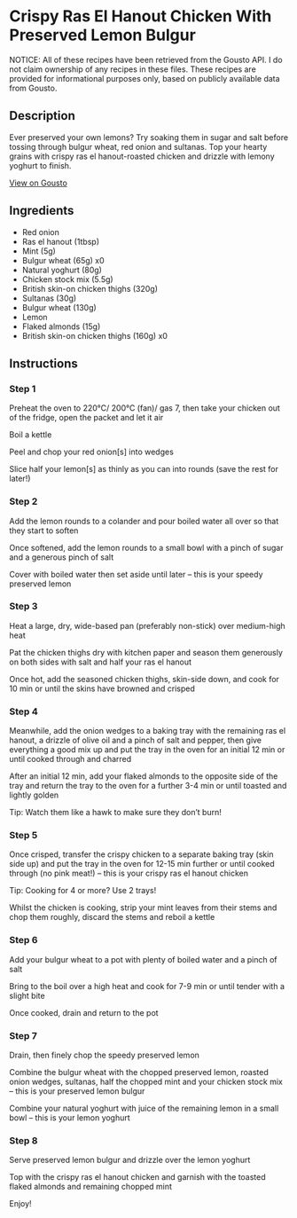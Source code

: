 # Crispy Ras El Hanout Chicken With Preserved Lemon Bulgur

NOTICE: All of these recipes have been retrieved from the Gousto API. I do not claim ownership of any recipes in these files. These recipes are provided for informational purposes only, based on publicly available data from Gousto.

## Description

Ever preserved your own lemons? Try soaking them in sugar and salt before tossing through bulgur wheat, red onion and sultanas. Top your hearty grains with crispy ras el hanout-roasted chicken and drizzle with lemony yoghurt to finish.

[View on Gousto](https://www.gousto.co.uk/recipes/cookbook/crispy-ras-el-hanout-chicken-with-preserved-lemon-bulgur)

## Ingredients

- Red onion
- Ras el hanout (1tbsp)
- Mint (5g)
- Bulgur wheat (65g) x0
- Natural yoghurt (80g)
- Chicken stock mix (5.5g)
- British skin-on chicken thighs (320g)
- Sultanas (30g)
- Bulgur wheat (130g)
- Lemon
- Flaked almonds (15g)
- British skin-on chicken thighs (160g) x0

## Instructions


### Step 1

Preheat the oven to 220°C/ 200°C (fan)/ gas 7, then take your chicken out of the fridge, open the packet and let it air

Boil a kettle

Peel and chop your red onion[s] into wedges

Slice half your lemon[s] as thinly as you can into rounds (save the rest for later!)


### Step 2

Add the lemon rounds to a colander and pour boiled water all over so that they start to soften

Once softened, add the lemon rounds to a small bowl with a pinch of sugar and a generous pinch of salt

Cover with boiled water then set aside until later – this is your speedy preserved lemon


### Step 3

Heat a large, dry, wide-based pan (preferably non-stick) over medium-high heat

Pat the chicken thighs dry with kitchen paper and season them generously on both sides with salt and half your ras el hanout

Once hot, add the seasoned chicken thighs, skin-side down, and cook for 10 min or until the skins have browned and crisped


### Step 4

Meanwhile, add the onion wedges to a baking tray with the remaining ras el hanout, a drizzle of olive oil and a pinch of salt and pepper, then give everything a good mix up and put the tray in the oven for an initial 12 min or until cooked through and charred

After an initial 12 min, add your flaked almonds to the opposite side of the tray and return the tray to the oven for a further 3-4 min or until toasted and lightly golden

Tip: Watch them like a hawk to make sure they don’t burn!


### Step 5

Once crisped, transfer the crispy chicken to a separate baking tray (skin side up) and put the tray in the oven for 12-15 min further or until cooked through (no pink meat!) – this is your crispy ras el hanout chicken

Tip: Cooking for 4 or more? Use 2 trays!

Whilst the chicken is cooking, strip your mint leaves from their stems and chop them roughly, discard the stems and reboil a kettle


### Step 6

Add your bulgur wheat to a pot with plenty of boiled water and a pinch of salt

Bring to the boil over a high heat and cook for 7-9 min or until tender with a slight bite

Once cooked, drain and return to the pot


### Step 7

Drain, then finely chop the speedy preserved lemon

Combine the bulgur wheat with the chopped preserved lemon, roasted onion wedges, sultanas, half the chopped mint and your chicken stock mix – this is your preserved lemon bulgur

Combine your natural yoghurt with juice of the remaining lemon in a small bowl – this is your lemon yoghurt

### Step 8

Serve preserved lemon bulgur and drizzle over the lemon yoghurt

Top with the crispy ras el hanout chicken and garnish with the toasted flaked almonds and remaining chopped mint

Enjoy!


